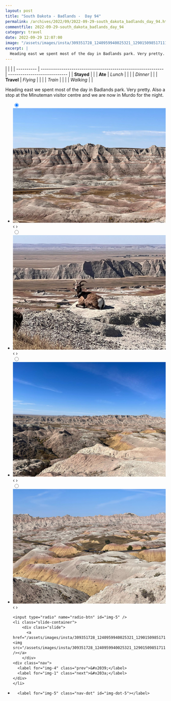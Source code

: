 ```yaml
---
layout: post
title: "South Dakota - Badlands -  Day 94"
permalink: /archives/2022/09/2022-09-29-south_dakota_badlands_day_94.html
commentfile: 2022-09-29-south_dakota_badlands_day_94
category: travel
date: 2022-09-29 12:07:00
image: "/assets/images/insta/309351728_1240959940025321_1290150985171113962_n_18014208112445688.jpg"
excerpt: |
  Heading east we spent most of the day in Badlands park. Very pretty. Also a stop at the Minuteman visitor centre and we are now in Murdo for the night.
---
```


|            |                                                              |
| ---------- | ------------------------------------------------------------ | ----------------------------- |
| **Stayed** |  |
| **Ate**    | _Lunch_                                                      |          |
|            | _Dinner_                                                     |          |
| **Travel** | _Flying_                                                     |          |
|            | _Train_                                                      |          |
|            | _Walking_                                                    |          |


Heading east we spent most of the day in Badlands park. Very pretty. Also a stop at the Minuteman visitor centre and we are now in Murdo for the night.


<ul class="slides">
    <input type="radio" name="radio-btn" id="img-1" checked="checked" />
    <li class="slide-container">
        <div class="slide">
          <a href="/assets/images/insta/309233399_8067620366612821_3771034504599680717_n_18229323163146120.jpg"><img src="/assets/images/insta/309233399_8067620366612821_3771034504599680717_n_18229323163146120.jpg" /></a>
        </div>
    <div class="nav">
      <label for="img-5" class="prev">&#x2039;</label>
      <label for="img-2" class="next">&#x203a;</label>
    </div>
    </li>
        <input type="radio" name="radio-btn" id="img-2"  />
    <li class="slide-container">
        <div class="slide">
          <a href="/assets/images/insta/310032701_767400481226227_4175954545598152257_n_17886160223708936.jpg"><img src="/assets/images/insta/310032701_767400481226227_4175954545598152257_n_17886160223708936.jpg" /></a>
        </div>
    <div class="nav">
      <label for="img-1" class="prev">&#x2039;</label>
      <label for="img-3" class="next">&#x203a;</label>
    </div>
    </li>
        <input type="radio" name="radio-btn" id="img-3"  />
    <li class="slide-container">
        <div class="slide">
          <a href="/assets/images/insta/309273300_1704099739989324_6996081903856969463_n_17909788400637302.jpg"><img src="/assets/images/insta/309273300_1704099739989324_6996081903856969463_n_17909788400637302.jpg" /></a>
        </div>
    <div class="nav">
      <label for="img-2" class="prev">&#x2039;</label>
      <label for="img-4" class="next">&#x203a;</label>
    </div>
    </li>
        <input type="radio" name="radio-btn" id="img-4"  />
    <li class="slide-container">
        <div class="slide">
          <a href="/assets/images/insta/309618479_924463108942186_5934098859016817228_n_17946793811260967.jpg"><img src="/assets/images/insta/309618479_924463108942186_5934098859016817228_n_17946793811260967.jpg" /></a>
        </div>
    <div class="nav">
      <label for="img-3" class="prev">&#x2039;</label>
      <label for="img-5" class="next">&#x203a;</label>
    </div>
    </li>
    
    <input type="radio" name="radio-btn" id="img-5" />
    <li class="slide-container">
        <div class="slide">
          <a href="/assets/images/insta/309351728_1240959940025321_1290150985171113962_n_18014208112445688.jpg"><img src="/assets/images/insta/309351728_1240959940025321_1290150985171113962_n_18014208112445688.jpg" /></a>
        </div>
    <div class="nav">
      <label for="img-4" class="prev">&#x2039;</label>
      <label for="img-1" class="next">&#x203a;</label>
    </div>
    </li>
			
<li class="nav-dots">
      <label for="img-1" class="nav-dot" id="img-dot-1"></label>
      <label for="img-2" class="nav-dot" id="img-dot-2"></label>
      <label for="img-3" class="nav-dot" id="img-dot-3"></label>
      <label for="img-4" class="nav-dot" id="img-dot-4"></label>

      <label for="img-5" class="nav-dot" id="img-dot-5"></label>

</li>
</ul>        
             

		